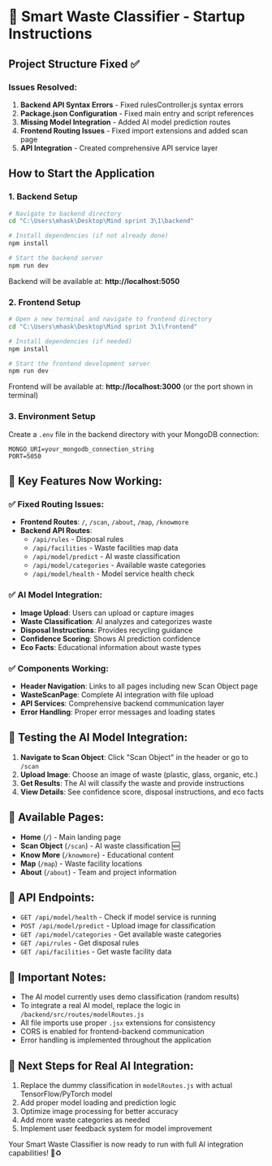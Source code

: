 # 🚀 Smart Waste Classifier - Startup Instructions

## Project Structure Fixed ✅

### Issues Resolved:
1. **Backend API Syntax Errors** - Fixed rulesController.js syntax errors
2. **Package.json Configuration** - Fixed main entry and script references
3. **Missing Model Integration** - Added AI model prediction routes
4. **Frontend Routing Issues** - Fixed import extensions and added scan page
5. **API Integration** - Created comprehensive API service layer

## How to Start the Application

### 1. Backend Setup
```bash
# Navigate to backend directory
cd "C:\Users\mhask\Desktop\Mind sprint 3\1\backend"

# Install dependencies (if not already done)
npm install

# Start the backend server
npm run dev
```
Backend will be available at: **http://localhost:5050**

### 2. Frontend Setup
```bash
# Open a new terminal and navigate to frontend directory
cd "C:\Users\mhask\Desktop\Mind sprint 3\1\frontend"

# Install dependencies (if needed)
npm install

# Start the frontend development server
npm run dev
```
Frontend will be available at: **http://localhost:3000** (or the port shown in terminal)

### 3. Environment Setup
Create a `.env` file in the backend directory with your MongoDB connection:
```
MONGO_URI=your_mongodb_connection_string
PORT=5050
```

## 🔧 Key Features Now Working:

### ✅ Fixed Routing Issues:
- **Frontend Routes**: `/`, `/scan`, `/about`, `/map`, `/knowmore`
- **Backend API Routes**: 
  - `/api/rules` - Disposal rules
  - `/api/facilities` - Waste facilities map data
  - `/api/model/predict` - AI waste classification
  - `/api/model/categories` - Available waste categories
  - `/api/model/health` - Model service health check

### ✅ AI Model Integration:
- **Image Upload**: Users can upload or capture images
- **Waste Classification**: AI analyzes and categorizes waste
- **Disposal Instructions**: Provides recycling guidance
- **Confidence Scoring**: Shows AI prediction confidence
- **Eco Facts**: Educational information about waste types

### ✅ Components Working:
- **Header Navigation**: Links to all pages including new Scan Object page
- **WasteScanPage**: Complete AI integration with file upload
- **API Services**: Comprehensive backend communication layer
- **Error Handling**: Proper error messages and loading states

## 🧪 Testing the AI Model Integration:

1. **Navigate to Scan Object**: Click "Scan Object" in the header or go to `/scan`
2. **Upload Image**: Choose an image of waste (plastic, glass, organic, etc.)
3. **Get Results**: The AI will classify the waste and provide instructions
4. **View Details**: See confidence score, disposal instructions, and eco facts

## 📱 Available Pages:
- **Home** (`/`) - Main landing page
- **Scan Object** (`/scan`) - AI waste classification 🆕
- **Know More** (`/knowmore`) - Educational content
- **Map** (`/map`) - Waste facility locations
- **About** (`/about`) - Team and project information

## 🔄 API Endpoints:
- `GET /api/model/health` - Check if model service is running
- `POST /api/model/predict` - Upload image for classification
- `GET /api/model/categories` - Get available waste categories
- `GET /api/rules` - Get disposal rules
- `GET /api/facilities` - Get waste facility data

## 🚨 Important Notes:
- The AI model currently uses demo classification (random results)
- To integrate a real AI model, replace the logic in `/backend/src/routes/modelRoutes.js`
- All file imports use proper `.jsx` extensions for consistency
- CORS is enabled for frontend-backend communication
- Error handling is implemented throughout the application

## 🎯 Next Steps for Real AI Integration:
1. Replace the dummy classification in `modelRoutes.js` with actual TensorFlow/PyTorch model
2. Add proper model loading and prediction logic
3. Optimize image processing for better accuracy
4. Add more waste categories as needed
5. Implement user feedback system for model improvement

Your Smart Waste Classifier is now ready to run with full AI integration capabilities! 🌱♻️
